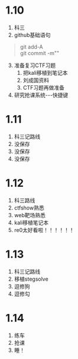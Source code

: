 # 1.10
1. 科三  
2. github基础语句  
 > git add-A  
 > git commit -m""  
   
3. 准备复习CTF习题
    1. 把kali移植到笔记本
    2. 刘成国资料
    3. CTF习题再做准备
4. 研究抢课系统---快捷键  


# 1.11
1. 科三记路线
2. 没保存
3. 没保存
4. 没保存

# 1.12
1. 科三路线
2. ctfshow熟悉
3. web靶场熟悉
4. kali移植笔记本
5. re0太好看啦！！！！！！  

# 1.13
1. 科三记路线
2. 移植stegsolve
3. 逗修狗
4. 逗修勾

# 1.14
1. 练车
2. 抢课
3. 睡！